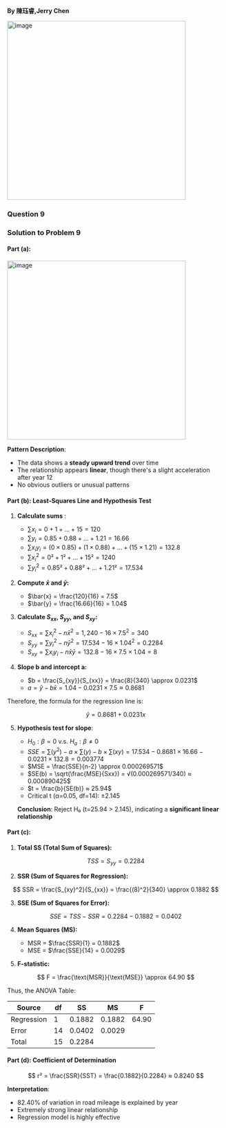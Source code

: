 **By 陳珏睿,Jerry Chen**

<img width="414" alt="image" src="https://github.com/user-attachments/assets/bd9be9ec-aab4-44c7-add1-3accd870bce9" />

### Question 9

### Solution to Problem 9

#### Part (a): 

<img width="414" alt="image" src="https://github.com/user-attachments/assets/831ba54c-9b04-4792-bbcb-3e52abb067f4" />

**Pattern Description**:
   - The data shows a **steady upward trend** over time
   - The relationship appears **linear**, though there's a slight acceleration after year 12
   - No obvious outliers or unusual patterns

#### Part (b): Least-Squares Line and Hypothesis Test

1. **Calculate sums** :
   - $\sum x_i = 0+1+...+15 = 120$
   - $\sum y_i = 0.85+0.88+...+1.21 = 16.66$
   - $\sum x_i y_i = (0×0.85)+(1×0.88)+...+(15×1.21) = 132.8$
   - $\sum x_i^2 = 0²+1²+...+15² = 1240$
   - $\sum y_i^2 = 0.85²+0.88²+...+1.21² = 17.534$

2. **Compute $\bar{x}$ and $\bar{y}$:**  
   - $\bar{x} = \frac{120}{16} = 7.5$  
   - $\bar{y} = \frac{16.66}{16} = 1.04$  

3. **Calculate $S_{xx}$, $S_{yy}$, and $S_{xy}$:**  
   - $S_{xx} = \sum x_i^2 - n\bar{x}^2 = 1,240 - 16 \times 7.5^2 = 340$  
   - $S_{yy} = \sum y_i^2 - n\bar{y}^2 = 17.534 - 16 \times 1.04^2 = 0.2284$
   - $S_{xy} = \sum x_i y_i - n\bar{x}\bar{y} = 132.8 - 16 \times 7.5 \times 1.04 = 8$  

4. **Slope b and intercept a:**  
   - $b = \frac{S_{xy}}{S_{xx}} = \frac{8}{340} \approx 0.0231$  
   - $a = \bar{y} - b\bar{x} = 1.04 - 0.0231 \times 7.5 \approx 0.8681$

Therefore, the formula for the regression line is:

$$
\hat{y} = 0.8681 + 0.0231x
$$  

5. **Hypothesis test for slope**:
   - $H_0 : \beta = 0$ v.s. $H_a : \beta \neq 0$
   - $SSE = \sum(y^2) - a \times \sum(y) - b \times \sum(xy) = 17.534 - 0.8681 \times 16.66 - 0.0231 \times 132.8 = 0.003774$
   - $MSE = \frac{SSE}{n-2} \approx 0.000269571$
   - $SE(b) = \sqrt(\frac{MSE}{Sxx}) = √(0.000269571/340) ≈ 0.000890425$
   - $t = \frac{b}{SE(b)} ≈ 25.94$
   - Critical t (α=0.05, df=14): ±2.145

   **Conclusion**: Reject H₀ (t=25.94 > 2.145), indicating a **significant linear relationship**

#### Part (c): 

1. **Total SS (Total Sum of Squares):**  

$$
TSS = S_{yy} = 0.2284
$$  

2. **SSR (Sum of Squares for Regression):**  

$$
SSR = \frac{S_{xy}^2}{S_{xx}} = \frac{(8)^2}{340} \approx 0.1882
$$  

3. **SSE (Sum of Squares for Error):**  

$$
SSE = TSS - SSR = 0.2284 - 0.1882 = 0.0402
$$  

4. **Mean Squares (MS):**  
   - MSR = $\frac{SSR}{1} = 0.1882$  
   - MSE = $\frac{SSE}{14} = 0.0029$  

5. **F-statistic:**  

$$
F = \frac{\text{MSR}}{\text{MSE}} \approx 64.90
$$  

Thus, the ANOVA Table:  

| Source       | df  | SS     | MS     | F      |
|--------------|-----|--------|--------|--------|
| Regression   | 1   | 0.1882  | 0.1882  | 64.90  |
| Error        | 14   | 0.0402  | 0.0029  |        |
| Total    | 15   | 0.2284 |        |        |

#### Part (d): Coefficient of Determination

$$
r² = \frac{SSR}{SST} = \frac{0.1882}{0.2284} ≈ 0.8240
$$

**Interpretation**:
   - 82.40% of variation in road mileage is explained by year
   - Extremely strong linear relationship
   - Regression model is highly effective

